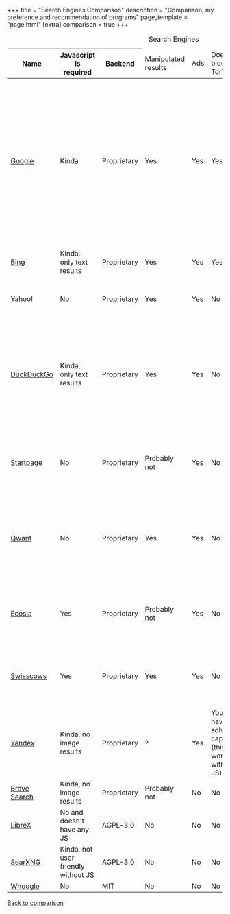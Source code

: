 +++
title = "Search Engines Comparison"
description = "Comparison, my preference and recommendation of programs"
page_template = "page.html"
[extra]
comparison = true
+++

<table>
    <caption>Search Engines</caption>
    <thead>
    <tr class="purple-bg">
        <th scope="col">Name</th>
        <th scope="col">Javascript is required</th>
        <th scope="col">Backend</th>
        <td scope="col">Manipulated results</td>
        <td scope="col">Ads</td>
        <td scope="col">Does it block Tor?</td>
        <td scope="col">Source of the results</td>
        <td scope="col">Summary</td>
    </tr>
    </thead>
    <tbody>
    <tr>
        <td data-label="Name"><a href="https://www.google.com/">Google</a></td>
        <td data-label="Javascript is required" class="yellow-bg"><span>Kinda</span></td>
        <td data-label="Backend" class="red-bg"><span>Proprietary</span></td>
        <td data-label="Manipulated results" class="red-bg"><span>Yes</span></td>
        <td data-label="Ads" class="red-bg"><span>Yes</span></td>
        <td data-label="Does it block Tor" class="red-bg"><span>Yes</span></td>
        <td data-label="Source of the results">Collected by their own crawler</td>
        <td data-label="Summary" class="red-bg"><span>Even when JS is disabled the search results are hidden behind a Google tracking proxy (e.g.: google.com/url?q=result.com). The results are not consistent, you get different results based on how much information they know about your session. AVOID IT AT ALL COST!!!!</span></td>
    </tr>
    <tr>
        <td data-label="Name" scope="row"><a href="https://www.bing.com/">Bing</a></td>
        <td data-label="Javascript is required" class="yellow-bg"><span>Kinda, only text results</span></td>
        <td data-label="Backend" class="red-bg"><span>Proprietary</span></td>
        <td data-label="Manipulated results" class="red-bg"><span>Yes</span></td>
        <td data-label="Ads" class="red-bg"><span>Yes</span></td>
        <td data-label="Does it block Tor" class="red-bg"><span>Yes</span></td>
        <td data-label="Source of the results">Collected by their own crawler</td>
        <td data-label="Summary" class="red-bg"><span>Another useless spyware from Microsoft, avoid it.</span></td>
    </tr>
    <tr>
        <td data-label="Name" scope="row"><a href="https://yahoo.com/">Yahoo!</a></td>
        <td data-label="Javascript is required" class="green-bg"><span>No</span></td>
        <td data-label="Backend" class="red-bg"><span>Proprietary</span></td>
        <td data-label="Manipulated results" class="red-bg"><span>Yes</span></td>
        <td data-label="Ads" class="red-bg"><span>Yes</span></td>
        <td data-label="Does it block Tor" class="green-bg"><span>No</span></td>
        <td data-label="Source of the results">Collected by their own crawler</td>
        <td data-label="Summary" class="red-bg"><span>Results change based on your location, avoid it.</span></td>
    </tr>
    <tr>
        <td data-label="Name" scope="row"><a href="https://duckduckgo.com/">DuckDuckGo</a></td>
        <td data-label="Javascript is required" class="yellow-bg"><span>Kinda, only text results</span></td>
        <td data-label="Backend" class="red-bg"><span>Proprietary</span></td>
        <td data-label="Manipulated results" class="red-bg"><span>Yes</span></td>
        <td data-label="Ads" class="red-bg"><span>Yes</span></td>
        <td data-label="Does it block Tor" class="green-bg"><span>No</span></td>
        <td data-label="Source of the results">Mainly Bing but they fetch results from multiple search engines, they have their own crawler as well</td>
        <td data-label="Summary" class="red-bg"><span>They censor "misinformation" regarding Ukraine, their web browser whitelists trackers from Microsoft. AVOID IT!</span></td>
    </tr>
    <tr>
        <td data-label="Name" scope="row"><a href="https://www.startpage.com/">Startpage</a></td>
        <td data-label="Javascript is required" class="green-bg"><span>No</span></td>
        <td data-label="Backend" class="red-bg"><span>Proprietary</span></td>
        <td data-label="Manipulated results" class="yellow-bg"><span>Probably not</span></td>
        <td data-label="Ads" class="red-bg"><span>Yes</span></td>
        <td data-label="Does it block Tor" class="green-bg"><span>No</span></td>
        <td data-label="Source of the results">Google</td>
        <td data-label="Summary" class="red-bg"><span>Just another useless spyware that claims to be private and privacy respecting, avoid it.</span></td>
    </tr>
    <tr>
        <td data-label="Name" scope="row"><a href="https://qwant.com/">Qwant</a></td>
        <td data-label="Javascript is required" class="green-bg"><span>No</span></td>
        <td data-label="Backend" class="red-bg"><span>Proprietary</span></td>
        <td data-label="Manipulated results" class="red-bg"><span>Yes</span></td>
        <td data-label="Ads" class="red-bg"><span>Yes</span></td>
        <td data-label="Does it block Tor" class="green-bg"><span>No</span></td>
        <td data-label="Source of the results">Collected by their own crawler</td>
        <td data-label="Summary" class="red-bg"><span>Results change based on your location. Just another useless spyware that claims to be private and privacy respecting, avoid it.</span></td>
    </tr>
    <tr>
        <td data-label="Name" scope="row"><a href="https://www.ecosia.org/">Ecosia</a></td>
        <td data-label="Javascript is required" class="red-bg"><span>Yes</span></td>
        <td data-label="Backend" class="red-bg"><span>Proprietary</span></td>
        <td data-label="Manipulated results" class="yellow-bg"><span>Probably not</span></td>
        <td data-label="Ads" class="red-bg"><span>Yes</span></td>
        <td data-label="Does it block Tor" class="green-bg"><span>No</span></td>
        <td data-label="Source of the results">Yahoo!, Bing, Wikipedia</td>
        <td data-label="Summary" class="red-bg"><span>Just another useless spyware that claims to be private and privacy respecting, avoid it.</span></td>
    </tr>
    <tr>
        <td data-label="Name" scope="row"><a href="https://swisscows.com/">Swisscows</a></td>
        <td data-label="Javascript is required" class="red-bg"><span>Yes</span></td>
        <td data-label="Backend" class="red-bg"><span>Proprietary</span></td>
        <td data-label="Manipulated results" class="red-bg"><span>Yes</span></td>
        <td data-label="Ads" class="red-bg"><span>Yes</span></td>
        <td data-label="Does it block Tor" class="green-bg"><span>No</span></td>
        <td data-label="Source of the results">Bing and they have their own crawler</td>
        <td data-label="Summary" class="red-bg"><span>Just another useless spyware that claims to be private and privacy respecting, avoid it.</span></td>
    </tr>
    <tr>
        <td data-label="Name" scope="row"><a href="https://yandex.ru/">Yandex</a></td>
        <td data-label="Javascript is required" class="yellow-bg"><span>Kinda, no image results</span></td>
        <td data-label="Backend" class="red-bg"><span>Proprietary</span></td>
        <td data-label="Manipulated results">?</td>
        <td data-label="Ads" class="red-bg"><span>Yes</span></td>
        <td data-label="Does it block Tor" class="yellow-bg"><span>You have to solve a captcha (this works without JS)</span></td>
        <td data-label="Source of the results">Collected by their own crawler</td>
        <td data-label="Summary" class="red-bg"><span>Avoid it.</span></td>
    </tr>
        <tr>
        <td data-label="Name" scope="row"><a href="https://search.brave.com/">Brave Search</a></td>
        <td data-label="Javascript is required" class="yellow-bg"><span>Kinda, no image results</span></td>
        <td data-label="Backend" class="red-bg"><span>Proprietary</span></td>
        <td data-label="Manipulated results" class="yellow-bg"><span>Probably not</span></td>
        <td data-label="Ads" class="green-bg"><span>No</span></td>
        <td data-label="Does it block Tor" class="green-bg"><span>No</span></td>
        <td data-label="Source of the results">Google</td>
        <td data-label="Summary" class="yellow-bg"><span>You should avoid it</span></td>
    </tr>
    <tr>
        <td data-label="Name" scope="row"><a href="https://github.com/hnhx/librex/">LibreX</a></td>
        <td data-label="Javascript is required" class="green-bg"><span>No and doesn't have any JS</span></td>
        <td data-label="Backend" class="green-bg"><span>AGPL-3.0</span></td>
        <td data-label="Manipulated results" class="green-bg"><span>No</span></td>
        <td data-label="Ads" class="green-bg"><span>No</span></td>
        <td data-label="Does it block Tor" class="green-bg"><span>No</span></td>
        <td data-label="Source of the results">Many search engines</td>
        <td data-label="Summary" class="green-bg"><span>Recommended</span></td>
    </tr>
    <tr>
        <td data-label="Name" scope="row"><a href="https://searx.space/">SearXNG</a></td>
        <td data-label="Javascript is required" class="yellow-bg"><span>Kinda, not user friendly without JS</span></td>
        <td data-label="Backend" class="green-bg"><span>AGPL-3.0</span></td>
        <td data-label="Manipulated results" class="green-bg"><span>No</span></td>
        <td data-label="Ads" class="green-bg"><span>No</span></td>
        <td data-label="Does it block Tor" class="green-bg"><span>No</span></td>
        <td data-label="Source of the results">Many search engines</td>
        <td data-label="Summary" class="green-bg"><span>Recommended</span></td>
    </tr>
    <tr>
        <td data-label="Name" scope="row"><a href="https://github.com/benbusby/whoogle-search">Whoogle</a></td>
        <td data-label="Javascript is required" class="green-bg"><span>No</span></td>
        <td data-label="Backend" class="green-bg"><span>MIT</span></td>
        <td data-label="Manipulated results" class="green-bg"><span>No</span></td>
        <td data-label="Ads" class="green-bg"><span>No</span></td>
        <td data-label="Does it block Tor" class="green-bg"><span>No</span></td>
        <td data-label="Source of the results">Google</td>
        <td data-label="Summary" class="green-bg"><span>Recommended</span></td>
    </tr>
</table>
<p><a href="/programs">Back to comparison</a></p>
